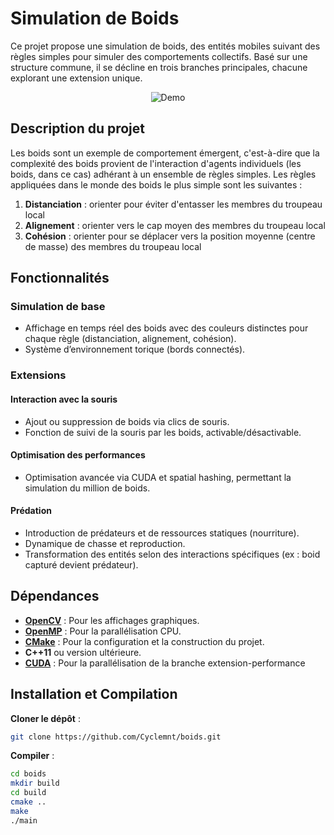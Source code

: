 # Simulation de Boids  

Ce projet propose une simulation de boids, des entités mobiles suivant des règles simples pour simuler des comportements collectifs. Basé sur une structure commune, il se décline en trois branches principales, chacune explorant une extension unique.  

<p align="center">
  <img src="demo.gif" alt="Demo"/>
</p>


## Description du projet  
Les boids sont un exemple de comportement émergent, c'est-à-dire que la complexité des boids provient de l'interaction d'agents individuels (les boids, dans ce cas) adhérant à un ensemble de règles simples. Les règles appliquées dans le monde des boids le plus simple sont les suivantes :  
1. **Distanciation** : orienter pour éviter d'entasser les membres du troupeau local  
2. **Alignement** : orienter vers le cap moyen des membres du troupeau local  
3. **Cohésion** : orienter pour se déplacer vers la position moyenne (centre de masse) des membres du troupeau local  

## Fonctionnalités  
### Simulation de base  
- Affichage en temps réel des boids avec des couleurs distinctes pour chaque règle (distanciation, alignement, cohésion).  
- Système d’environnement torique (bords connectés).  

### Extensions  
#### Interaction avec la souris  
- Ajout ou suppression de boids via clics de souris.  
- Fonction de suivi de la souris par les boids, activable/désactivable.  

#### Optimisation des performances  
- Optimisation avancée via CUDA et spatial hashing, permettant la simulation du million de boids.  

#### Prédation  
- Introduction de prédateurs et de ressources statiques (nourriture).  
- Dynamique de chasse et reproduction.  
- Transformation des entités selon des interactions spécifiques (ex : boid capturé devient prédateur).  

## Dépendances
- **[OpenCV](https://opencv.org/)** : Pour les affichages graphiques.
- **[OpenMP](https://www.openmp.org/)** : Pour la parallélisation CPU.
- **[CMake](https://cmake.org/)** : Pour la configuration et la construction du projet.
- **C++11** ou version ultérieure.
- **[CUDA](https://developer.nvidia.com/cuda-toolkit)** : Pour la parallélisation de la branche extension-performance

## Installation et Compilation
**Cloner le dépôt** :
   ```bash
   git clone https://github.com/Cyclemnt/boids.git
  ```
**Compiler** :
   ```bash
   cd boids
   mkdir build
   cd build
   cmake ..
   make
   ./main
  ```

